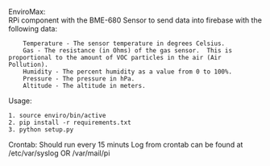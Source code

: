 EnviroMax:  
RPi component with the BME-680 Sensor to send data into firebase with the following data:  

        Temperature - The sensor temperature in degrees Celsius.  
        Gas - The resistance (in Ohms) of the gas sensor.  This is proportional to the amount of VOC particles in the air (Air Pollution).  
        Humidity - The percent humidity as a value from 0 to 100%.  
        Pressure - The pressure in hPa.  
        Altitude - The altitude in meters.  

Usage:

    1. source enviro/bin/active
    2. pip install -r requirements.txt
    3. python setup.py

Crontab:
        Should run every 15 minuts
        Log from crontab can be found at /etc/var/syslog OR /var/mail/pi